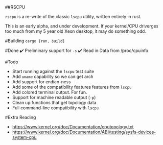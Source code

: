 ##RSCPU

`rscpu` is a re-write of the classic `lscpu` utility, written entirely in rust.

This is an early alpha, and under development. If your kernel/CPU driverges too much from my 5 year old Xeon desktop, it may do something odd.

#Building
`cargo {run, build}`

#Done
✔️ Preliminary support for `-s`
✔️ Read in Data from /proc/cpuinfo

#Todo
- Start running against the `lscpu` test suite
- Add `uname` capability so we can get arch
- Add support for endian-ness
- Add some of the compatibility features features from `lscpu`
- Add colored terminal output. For fun.
- Support for machine readable output (`-p`)
- Clean up functions that get topology data
- Full command-line compatibility with `lscpu`

#Extra Reading
- https://www.kernel.org/doc/Documentation/cputopology.txt
- https://www.kernel.org/doc/Documentation/ABI/testing/sysfs-devices-system-cpu
